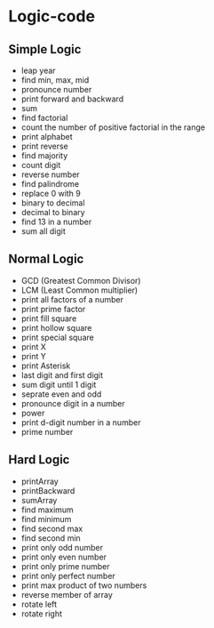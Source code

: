 # Logic-code
<div>
  <h2>Simple Logic</h2>
  <p>
    <ul>
      <li>leap year</li>
      <li>find min, max, mid</li>
      <li>pronounce number</li>
      <li>print forward and backward</li>
      <li>sum</li>
      <li>find factorial</li>
      <li>count the number of positive factorial in the range</li>
      <li>print alphabet</li>
      <li>print reverse</li>
      <li>find majority</li>
      <li>count digit</li>
      <li>reverse number</li>
      <li>find palindrome</li>
      <li>replace 0 with 9</li>
      <li>binary to decimal</li>
      <li>decimal to binary</li>
      <li>find 13 in a number</li>
      <li>sum all digit</li>
    </ul>
  </p>
</div>
<div>
  <h2>Normal Logic</h2>
  <p>
    <ul>
      <li>GCD (Greatest Common Divisor)</li>
      <li>LCM (Least Common multiplier)</li>
      <li>print all factors of a number</li>
      <li>print prime factor</li>
      <li>print fill square</li>
      <li>print hollow square</li>
      <li>print special square</li>
      <li>print X</li>
      <li>print Y</li>
      <li>print Asterisk</li>
      <li>last digit and first digit</li>
      <li>sum digit until 1 digit</li>
      <li>seprate even and odd</li>
      <li>pronounce digit in a number</li>
      <li>power</li>
      <li>print d-digit number in a number</li>
      <li>prime number</li>
    </ul>
  </p>
</div>
<div>
  <h2>Hard Logic</h2>
  <p>
    <ul>
      <li>printArray</li>
      <li>printBackward</li>
      <li>sumArray</li>
      <li>find maximum</li>
      <li>find minimum</li>
      <li>find second max</li>
      <li>find second min</li>
      <li>print only odd number</li>
      <li>print only even number</li>
      <li>print only prime number</li>
      <li>print only perfect number</li>
      <li>print max product of two numbers</li>
      <li>reverse member of array</li>
      <li>rotate left</li>
      <li>rotate right</li>
    </ul>
  </p>
</div>
